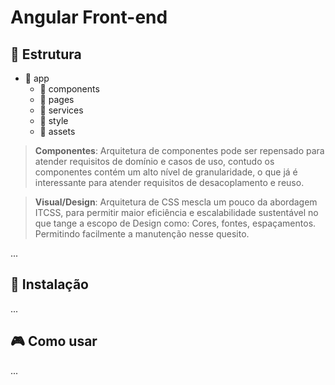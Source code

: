 # Angular Front-end

## :file_folder: Estrutura

* :file_folder: app
    * :open_file_folder: components
    * :open_file_folder: pages
    * :open_file_folder: services
    * :open_file_folder: style
    * :open_file_folder: assets

> __Componentes__: Arquitetura de componentes pode ser repensado para atender requisitos de domínio e casos de uso, contudo os componentes contém um alto nível de granularidade, o que já é interessante para atender requisitos de desacoplamento e reuso.

> __Visual/Design__: Arquitetura de CSS mescla um pouco da abordagem ITCSS, para permitir maior eficiência e escalabilidade sustentável no que tange a escopo de Design como: Cores, fontes, espaçamentos. Permitindo facilmente a manutenção nesse quesito.    

...
## :electric_plug: Instalação

...

## :video_game: Como usar

...